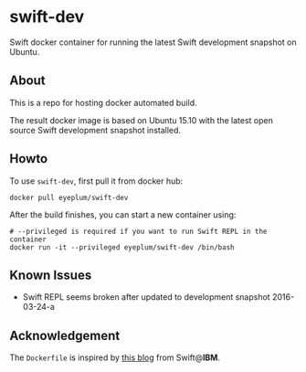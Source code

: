 # swift-dev

Swift docker container for running the latest Swift development snapshot on Ubuntu.

## About

This is a repo for hosting docker automated build.

The result docker image is based on Ubuntu 15.10 with the latest open source Swift development snapshot installed.

## Howto

To use `swift-dev`, first pull it from docker hub:

```
docker pull eyeplum/swift-dev
```

After the build finishes, you can start a new container using:

```
# --privileged is required if you want to run Swift REPL in the container
docker run -it --privileged eyeplum/swift-dev /bin/bash
```

## Known Issues

- Swift REPL seems broken after updated to development snapshot 2016-03-24-a

## Acknowledgement

The `Dockerfile` is inspired by [this blog](https://developer.ibm.com/swift/2015/12/15/running-swift-within-docker/) from Swift@__IBM__.
